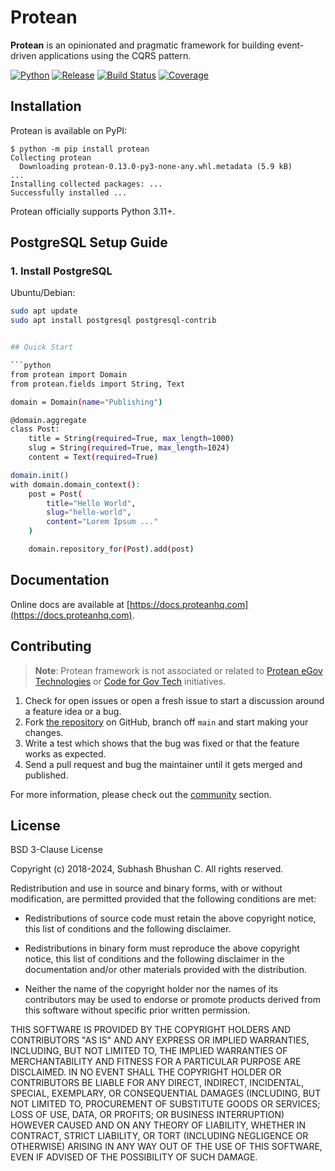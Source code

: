 # Protean

**Protean** is an opinionated and pragmatic framework for building event-driven applications using the CQRS pattern.

[![Python](https://img.shields.io/pypi/pyversions/protean?label=Python)](https://github.com/proteanhq/protean/)
[![Release](https://img.shields.io/pypi/v/protean?label=Release&style=flat-square)](https://pypi.org/project/protean/)
[![Build Status](https://github.com/proteanhq/protean/actions/workflows/ci.yml/badge.svg)](https://github.com/proteanhq/protean/actions/workflows/ci.yml)
[![Coverage](https://codecov.io/gh/proteanhq/protean/graph/badge.svg?token=0sFuFdLBOx)](https://codecov.io/gh/proteanhq/protean)

## Installation

Protean is available on PyPI:

```console
$ python -m pip install protean
Collecting protean
  Downloading protean-0.13.0-py3-none-any.whl.metadata (5.9 kB)
...
Installing collected packages: ...
Successfully installed ...
```

Protean officially supports Python 3.11+.

##  PostgreSQL Setup Guide

### 1. Install PostgreSQL

Ubuntu/Debian:
```bash
sudo apt update
sudo apt install postgresql postgresql-contrib


## Quick Start

```python
from protean import Domain
from protean.fields import String, Text

domain = Domain(name="Publishing")

@domain.aggregate
class Post:
    title = String(required=True, max_length=1000)
    slug = String(required=True, max_length=1024)
    content = Text(required=True)

domain.init()
with domain.domain_context():
    post = Post(
        title="Hello World",
        slug="hello-world",
        content="Lorem Ipsum ..."
    )

    domain.repository_for(Post).add(post)
```

## Documentation

Online docs are available at [https://docs.proteanhq.com](https://docs.proteanhq.com).

## Contributing

> **Note**: Protean framework is not associated or related to [Protean eGov Technologies](https://www.proteantech.in/) or [Code for Gov Tech](https://codeforgovtech.in/) initiatives.

1. Check for open issues or open a fresh issue to start a discussion
    around a feature idea or a bug.
2. Fork [the repository](https://github.com/proteanhq/protean) on
    GitHub, branch off `main` and start making your changes.
3. Write a test which shows that the bug was fixed or that the feature
    works as expected.
4. Send a pull request and bug the maintainer until it gets merged and
    published.

For more information, please check out the
[community](https://docs.proteanhq.com/community/) section.

## License

BSD 3-Clause License

Copyright (c) 2018-2024, Subhash Bhushan C.
All rights reserved.

Redistribution and use in source and binary forms, with or without modification,
are permitted provided that the following conditions are met:

* Redistributions of source code must retain the above copyright notice, this
list of conditions and the following disclaimer.

* Redistributions in binary form must reproduce the above copyright notice,
this list of conditions and the following disclaimer in the documentation
and/or other materials provided with the distribution.

* Neither the name of the copyright holder nor the names of its contributors
may be used to endorse or promote products derived from this software
without specific prior written permission.

THIS SOFTWARE IS PROVIDED BY THE COPYRIGHT HOLDERS AND CONTRIBUTORS "AS IS"
AND ANY EXPRESS OR IMPLIED WARRANTIES, INCLUDING, BUT NOT LIMITED TO, THE
IMPLIED WARRANTIES OF MERCHANTABILITY AND FITNESS FOR A PARTICULAR PURPOSE ARE
DISCLAIMED. IN NO EVENT SHALL THE COPYRIGHT HOLDER OR CONTRIBUTORS BE LIABLE
FOR ANY DIRECT, INDIRECT, INCIDENTAL, SPECIAL, EXEMPLARY, OR CONSEQUENTIAL
DAMAGES (INCLUDING, BUT NOT LIMITED TO, PROCUREMENT OF SUBSTITUTE GOODS OR
SERVICES; LOSS OF USE, DATA, OR PROFITS; OR BUSINESS INTERRUPTION) HOWEVER
CAUSED AND ON ANY THEORY OF LIABILITY, WHETHER IN CONTRACT, STRICT LIABILITY,
OR TORT (INCLUDING NEGLIGENCE OR OTHERWISE) ARISING IN ANY WAY OUT OF THE USE
OF THIS SOFTWARE, EVEN IF ADVISED OF THE POSSIBILITY OF SUCH DAMAGE.
